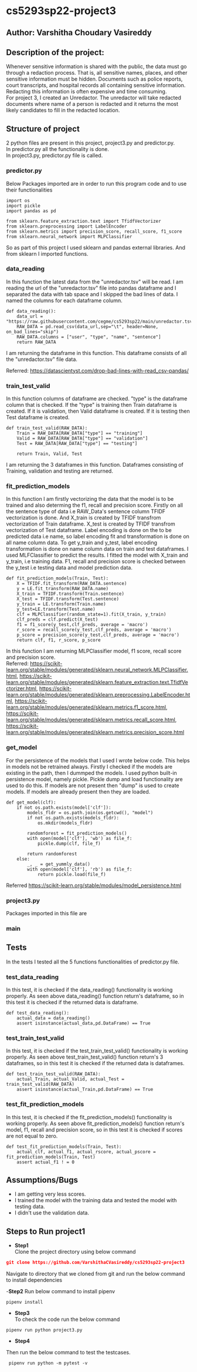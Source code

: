 # cs5293sp22-project3
## Author: Varshitha Choudary Vasireddy

## Description of the project:
Whenever sensitive information is shared with the public, the data must go through a redaction process. That is, all sensitive names, places, and other sensitive information must be hidden. Documents such as police reports, court transcripts, and hospital records all containing sensitive information. Redacting this information is often expensive and time consuming.
<br/>
For project 3, I created an Unredactor. The unredactor will take redacted documents where name of a person is redacted and it returns the most likely candidates to fill in the redacted location.

## Structure of project
2 python files are present in this project, project3.py and predictor.py. <br/>
In predictor.py all the functionality is done. <br/>
In project3.py, predictor.py file is called. 

### predictor.py
Below Packages imported are in order to run this program code and to use their functionalities

~~~
import os
import pickle
import pandas as pd

from sklearn.feature_extraction.text import TfidfVectorizer
from sklearn.preprocessing import LabelEncoder
from sklearn.metrics import precision_score, recall_score, f1_score
from sklearn.neural_network import MLPClassifier
~~~

So as part of this project I used sklearn and pandas external libraries. And from sklearn I imported functions.

### data_reading
In this function the latest data from the "unredactor.tsv" will be read. I am reading the url of the "unredactor.tsv" file into pandas dataframe and I separated the data with tab space and I skipped the bad lines of data. I named the columns for each dataframe column.
~~~
def data_reading():
    data_url = "https://raw.githubusercontent.com/cegme/cs5293sp22/main/unredactor.tsv"
    RAW_DATA = pd.read_csv(data_url,sep="\t", header=None, on_bad_lines="skip")
    RAW_DATA.columns = ["user", "type", "name", "sentence"]
    return RAW_DATA
~~~
I am returning the dataframe in this function. This dataframe consists of all the "unredactor.tsv" file data.

Referred: https://datascientyst.com/drop-bad-lines-with-read_csv-pandas/

### train_test_valid
In this function columns of dataframe are checked. "type" is the dataframe column that is checked. If the "type" is training then Train dataframe is created. If it is validation, then Valid dataframe is created. If it is testing then Test dataframe is created.
~~~
def train_test_valid(RAW_DATA):
    Train = RAW_DATA[RAW_DATA["type"] == "training"]
    Valid = RAW_DATA[RAW_DATA["type"] == "validation"]
    Test = RAW_DATA[RAW_DATA["type"] == "testing"]

    return Train, Valid, Test
~~~
I am returning the 3 dataframes in this function. Dataframes consisting of Training, validation and testing are returned.

### fit_prediction_models
In this function I am firstly vectorizing the data that the model is to be trained and also determing the f1, recall and precision score. Firstly on all the sentence type of data i.e RAW_Data's sentence column TFIDF vectorization is done. And X_train is created by TFIDF transfrom vectorization of Train dataframe. X_test is created by TFIDF transfrom vectorization of Test dataframe. Label encoding is done on the to be predicted data i.e name, so label encoding fit and transformation is done on all name column data. To get y_train and y_test, label encoding transformation is done on name column data on train and test dataframes. I used MLFClassifier to predict the results. I fitted the model with X_train and y_train, i.e training data. F1, recall and precision score is checked between the y_test i.e testing data and model prediction data.
~~~
def fit_prediction_models(Train, Test):
    X = TFIDF.fit_transform(RAW_DATA.sentence)
    y = LE.fit_transform(RAW_DATA.name)
    X_train = TFIDF.transform(Train.sentence)
    X_test = TFIDF.transform(Test.sentence)
    y_train = LE.transform(Train.name)
    y_test=LE.transform(Test.name)
    clf = MLPClassifier(random_state=1).fit(X_train, y_train)
    clf_preds = clf.predict(X_test)
    f1 = f1_score(y_test,clf_preds, average = 'macro')
    r_score = recall_score(y_test,clf_preds, average = 'macro')
    p_score = precision_score(y_test,clf_preds, average = 'macro')
    return clf, f1, r_score, p_score
~~~
In this function I am returning MLPClassifier model, f1 score, recall score and precision score. <br/>
Referred: https://scikit-learn.org/stable/modules/generated/sklearn.neural_network.MLPClassifier.html, https://scikit-learn.org/stable/modules/generated/sklearn.feature_extraction.text.TfidfVectorizer.html, https://scikit-learn.org/stable/modules/generated/sklearn.preprocessing.LabelEncoder.html, https://scikit-learn.org/stable/modules/generated/sklearn.metrics.f1_score.html, https://scikit-learn.org/stable/modules/generated/sklearn.metrics.recall_score.html, https://scikit-learn.org/stable/modules/generated/sklearn.metrics.precision_score.html

### get_model
For the persistence of the models that I used I wrote below code. This helps in models not be retrained always. Firstly I checked if the models are existing in the path, then I dummped the models. I used python built-in persistence model, namely pickle. Pickle dump and load functionality are used to do this. If models are not present then "dump" is used to create models. If models are already present then they are loaded.
~~~
def get_model(clf):
    if not os.path.exists(model['clf']):
        models_fldr = os.path.join(os.getcwd(), "model")
        if not os.path.exists(models_fldr):
            os.mkdir(models_fldr)

        randomforest = fit_prediction_models()
        with open(model['clf'], 'wb') as file_f:
            pickle.dump(clf, file_f)
        
        return randomforest
    else:
        _, _ = get_yummly_data()
        with open(model['clf'], 'rb') as file_f:
            return pickle.load(file_f)
~~~
Referred https://scikit-learn.org/stable/modules/model_persistence.html

### project3.py
Packages imported in this file are


### main



## **Tests**
In the tests I tested all the 5 functions functionalities of predictor.py file.

### test_data_reading
In this test, it is checked if the data_reading() functionality is working properly. As seen above data_reading() function return's dataframe, so in this test it is checked if the returned data is dataframe.
~~~
def test_data_reading():
    actual_data = data_reading()
    assert isinstance(actual_data,pd.DataFrame) == True
~~~

### test_train_test_valid
In this test, it is checked if the test_train_test_valid() functionality is working properly. As seen above test_train_test_valid() function return's 3 dataframes, so in this test it is checked if the returned data is dataframes.
~~~
def test_train_test_valid(RAW_DATA):
    actual_Train, actual_Valid, actual_Test = train_test_valid(RAW_DATA)
    assert isinstance(actual_Train,pd.DataFrame) == True
~~~

### test_fit_prediction_models
In this test, it is checked if the fit_prediction_models() functionality is working properly. As seen above fit_prediction_models() function return's model, f1, recall and precision score, so in this test it is checked if scores are not equal to zero.
~~~
def test_fit_prediction_models(Train, Test):
    actual_clf, actual_f1, actual_rscore, actual_pscore = fit_prediction_models(Train, Test)
    assert actual_f1 ! = 0
~~~

## Assumptions/Bugs
- I am getting very less scores.
- I trained the model with the training data and tested the model with testing data.
- I didn't use the validation data.

## **Steps to Run project1**

- **Step1**  
Clone the project directory using below command

~~~json
git clone https://github.com/VarshithaCVasireddy/cs5293sp22-project3
~~~
Navigate to directory that we cloned from git and run the below command to install dependencies
<br/>

-**Step2**
Run below command to install pipenv
~~~
pipenv install
~~~

- **Step3**  
To check the code run the below command 
~~~
pipenv run python project3.py
~~~
- **Step4** 

Then run the below command to test the testcases. 

~~~
 pipenv run python -m pytest -v
~~~